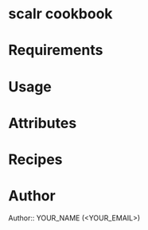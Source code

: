 # scalr cookbook

# Requirements

# Usage

# Attributes

# Recipes

# Author

Author:: YOUR_NAME (<YOUR_EMAIL>)
